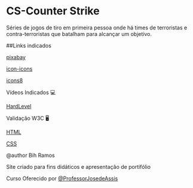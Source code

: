 # CS-Counter Strike
Séries de jogos de tiro em primeira pessoa onde há times de terroristas e contra-terroristas que batalham para alcançar um objetivo. 


##Links indicados

[pixabay](https://pixabay.com/pt/images/search/counter%20strike/) 

[icon-icons](https://icon-icons.com/search/icons/strike)

[icons8](https://icons8.com.br/icons/set/counter-strike)

Vídeos Indicados 💻

[HardLevel](https://www.youtube.com/watch?v=_zpAd01_NGs)



Validação W3C 🖥️

[HTML](https://validator.w3.org/)

[CSS](https://jigsaw.w3.org/css-validator/)

@author Bih Ramos

Site criado para fins didáticos e apresentação de portifólio

Curso Oferecido por [@ProfessorJosedeAssis](https://www.youtube.com/@ProfessorJosedeAssis)
